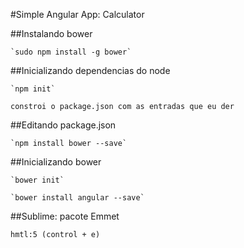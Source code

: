 #Simple Angular App: Calculator

##Instalando bower

	`sudo npm install -g bower`

##Inicializando dependencias do node

	`npm init`

	constroi o package.json com as entradas que eu der

##Editando package.json

	`npm install bower --save`

##Inicializando bower

	`bower init`

	`bower install angular --save`

##Sublime: pacote Emmet

	hmtl:5 (control + e)
